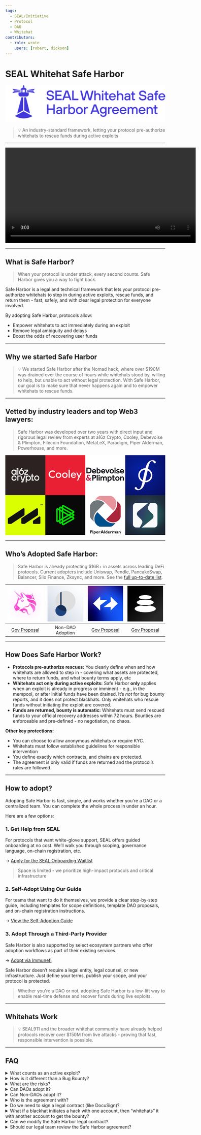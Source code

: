 ```yaml
---
tags:
  - SEAL/Initiative
  - Protocol
  - DAO
  - Whitehat
contributors:
  - role: wrote
    users: [robert, dickson]
---
```


# SEAL Whitehat Safe Harbor

![](./images/whitehat-full-logo-blue.svg)


> 💡 An industry-standard framework, letting your protocol pre-authorize whitehats to rescue funds during active exploits 
> 

---

<div align="center">
  <video controls width="600">
    <source src="./images/Protocol_Explainer_Video.mp4" type="video/mp4">
    Your browser does not support the video tag.
  </video>
</div>


---

## What is Safe Harbor?

> When your protocol is under attack, every second counts. Safe Harbor gives you a way to fight back.
> 

Safe Harbor is a legal and technical framework that lets your protocol pre-authorize whitehats to step in during active exploits, rescue funds, and return them - fast, safely, and with clear legal protection for everyone involved.

By adopting Safe Harbor, protocols allow:

- Empower whitehats to act immediately during an exploit
- Remove legal ambiguity and delays
- Boost the odds of recovering user funds

---

## Why we started Safe Harbor

> 💡 We started Safe Harbor after the Nomad hack, where over $190M was drained over the course of hours while whitehats stood by, willing to help, but unable to act without legal protection. With Safe Harbor, our goal is to make sure that never happens again and to empower whitehats to rescue funds.

---

## Vetted by industry leaders and top Web3 lawyers:

> Safe Harbor was developed over two years with direct input and rigorous legal review from experts at a16z Crypto, Cooley, Debevoise & Plimpton, Filecoin Foundation, MetaLeX, Paradigm, Piper Alderman, Powerhouse, and more.
> 

![legal.png](./images/legal.png)

---

## Who’s Adopted Safe Harbor:

> Safe Harbor is already protecting $16B+ in assets across leading DeFi protocols. Current adopters include Uniswap, Pendle, PancakeSwap, Balancer, Silo Finance, Zksync, and more. See the [full up-to-date list](https://safeharbor.securityalliance.org/).
> 

| ![Uniswap](./images/Uniswap_logo.png) | ![Pendle](./images/Pendle_logo.png) | ![ZkSync](./images/Zksync_logo.png) | ![Balancer](./images/Balancer_logo.png) |
|:-----------------------------------:|:----------------------------------:|:----------------------------------:|:-------------------------------------:|
| [Gov Proposal](https://www.tally.xyz/gov/uniswap/proposal/79) | Non-DAO Adoption | [Gov Proposal](https://www.tally.xyz/gov/zksync/proposal/35395412545014978447594654620386134175315194219985614464693911512436668500487?govId=eip155:324:0x496869a7575A1f907D1C5B1eca28e4e9E382afAb) | [Gov Proposal](https://snapshot.box/#/s:balancer.eth/proposal/0x8c3fd2550184ec28653c46e959782f1a3127ca8aa6a5652494a9c29ad77d9b55) |

---

## **How Does Safe Harbor Work?**

- **Protocols pre-authorize rescues:** You clearly define when and how whitehats are allowed to step in - covering what assets are protected, where to return funds, and what bounty terms apply, etc
- **Whitehats act only during active exploits:** Safe Harbor **only** applies when an exploit is already in progress or imminent - e.g., in the mempool, or after initial funds have been drained. It’s *not* for bug bounty reports, and it does not protect blackhats. Only whitehats who rescue funds without initiating the exploit are covered.
- **Funds are returned, bounty is automatic:** Whitehats must send rescued funds to your official recovery addresses within 72 hours. Bounties are enforceable and pre-defined - no negotiation, no chaos.

**Other key protections:**

- You can choose to allow anonymous whitehats or require KYC.
- Whitehats must follow established guidelines for responsible intervention
- You define exactly which contracts, and chains are protected.
- The agreement is only valid if funds are returned and the protocol’s rules are followed

---

## How to adopt?

Adopting Safe Harbor is fast, simple, and works whether you're a DAO or a centralized team. You can complete the whole process in under an hour.

Here are a few options:

### 1. Get Help from SEAL

For protocols that want white-glove support, SEAL offers guided onboarding at no cost. We’ll walk you through scoping, governance language, on-chain registration, etc.

→ [Apply for the SEAL Onboarding Waitlist](https://form.typeform.com/to/QF3YjWno)

> Space is limited - we prioritize high-impact protocols and critical infrastructure
> 

### 2. Self-Adopt Using Our Guide

For teams that want to do it themselves, we provide a clear step-by-step guide, including templates for scope definitions, template DAO proposals, and on-chain registration instructions.

→ [View the Self-Adoption Guide](./self-adoption-guide.md)

### 3. Adopt Through a Third-Party Provider

Safe Harbor is also supported by select ecosystem partners who offer adoption workflows as part of their existing services. 

→ [Adopt via Immunefi](https://docs.google.com/forms/d/e/1FAIpQLSehHw_KyNfSr9YbnO1AB3OZ4cvVS2oInIxdveCPguR9GSxZFQ/viewform)




Safe Harbor doesn’t require a legal entity, legal counsel, or new infrastructure. Just define your terms, publish your scope, and your protocol is protected.

> Whether you're a DAO or not, adopting Safe Harbor is a low-lift way to enable real-time defense and recover funds during live exploits.
> 

---

## Whitehats Work

> 💡 SEAL911 and the broader whitehat community have already helped protocols recover over $150M from live attacks - proving that fast, responsible intervention is possible.


---

## FAQ

<details>
<summary>What counts as an active exploit?</summary>

An *active exploit* is one that’s already in progress or imminent - for example, a malicious transaction sitting in the mempool or a vulnerability that's already being exploited. Safe Harbor only applies when immediate action is required to prevent or stop fund loss. It does **not** apply to situations where there is no imminent threat and where responsible disclosure can prevent fund loss.

</details>

<details>
<summary>How is it different than a Bug Bounty?</summary>

Bug bounties reward whitehats for responsibly disclosing vulnerabilities *before* they’re exploited. Safe Harbor kicks in *after* an exploit is underway - when there’s no time for disclosure, and whitehats need legal cover to intervene and recover funds in real time.

</details>
    
<details>
<summary>What are the risks?</summary>

There is little to no risk. The status quo is the protocol is hacked and the hacker gets 100% of funds. But with Safe Harbor, we unlock the upside of whitehats stepping in and rescuing funds. So the worst case scenario is the status quo, while the best case scenario is all funds are rescued by the protocol.

Whitehats only receive protection if they follow every requirement. If no exploit happens, nothing changes. If they do not follow Safe Harbor, they’re a blackhat

</details>
    
<details>
<summary>Can DAOs adopt it?</summary>

Yes. Safe Harbor was built with DAOs in mind. No legal entity is required - just a governance vote and public on-chain registration. Many protocols who have adopted are DAOs (ex: Uniswap, Balancer, Zksync) 

</details>
    
<details>
<summary>Can Non-DAOs adopt it?</summary>

Yes. Centralized teams and foundations can also adopt Safe Harbor by publishing their scope and adoption terms. No DAO is required. Many protocols who have adopted are centralized teams (Pendle, Polymarket)

</details>

<details>
<summary>Who is the agreement with?</summary>

The Safe Harbor agreement is structured as a **public unilateral offer -** a legally binding offer made by your protocol to *any whitehat* who acts under the published terms. There’s no need to know or pre-approve the individual. If a whitehat follows your rules (e.g. intervenes during an active exploit, returns funds to the recovery address, meets any KYC requirements), the agreement becomes binding. No signatures or formal negotiation required.

</details>

<details>
<summary>Do we need to sign a legal contract (like DocuSign)?</summary>

Nope. Safe Harbor uses on-chain registration and public adoption details - no signatures or lawyers required. If you’re a DAO, a governance vote is enough.

</details>

<details>
<summary>What if a blackhat initiates a hack with one account, then “whitehats” it with another account to get the bounty?</summary>

They’re not covered. Safe Harbor protections **only** apply to whitehats who are fully independent from the original exploit. If someone initiates a hack and then tries to “rescue” the funds with another address, they’re still considered a blackhat - **no bounty, no legal protection, and fully liable**.
    
To reduce this risk even further, we recommend protocols set their Safe Harbor bounty cap **at or below** their existing bug bounty. This way, there’s no financial incentive to attempt an exploit - it's easier, safer, and more profitable to report the bug through your standard disclosure process than to fake a whitehat rescue under legal risk.

</details>

<details>
<summary>Can we modify the Safe Harbor legal contract?</summary>

We strongly discourage protocols from modifying the legal language of the Safe Harbor agreement. The framework is designed as a **standard** across the industry, so whitehats can understand the rules quickly and act confidently during emergencies.
    
That said, the agreement is built with flexibility where it matters: you define your scope - such as which contracts are covered, Asset Recovery Addresses, bounty terms, and KYC requirements. These parameters are designed to give you control without breaking the shared standard that makes Safe Harbor effective.

</details>

<details>
<summary>Should our legal team review the Safe Harbor agreement?</summary>

It’s optional. The agreement has already been vetted by leading law firms (Cooley, Debevoise & Plimpton, Piper Alderman) and adopted by top-tier protocols like Uniswap, Balancer, and Pendle.
    
That said, if your legal team wants to review it for extra peace of mind, they absolutely can. Just keep in mind: the agreement is a community standard designed for consistency, so major edits aren’t recommended (and usually unnecessary).

</details>

